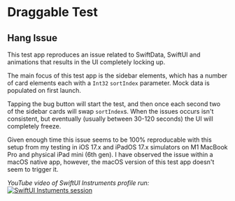 #  Draggable Test

## Hang Issue

This test app reproduces an issue related to SwiftData, SwiftUI and animations that results in the UI completely locking up.

The main focus of this test app is the sidebar elements, which has a number of card elements each with a `Int32` `sortIndex` parameter. Mock data is populated on first launch.

Tapping the bug button will start the test, and then once each second two of the sidebar cards will swap `sortIndex`s. When the issues occurs isn't consistent, but eventually (usually between 30-120 seconds) the UI will completely freeze.

Given enough time this issue seems to be 100% reproducable with this setup from my testing in iOS 17.x and iPadOS 17.x simulators on M1 MacBook Pro and physical iPad mini (6th gen). I have observed the issue within a macOS native app, however, the macOS version of this test app doesn't seem to trigger it.

*YouTube video of SwiftUI Instruments profile run:*
[![SwiftUI Instuments session](http://img.youtube.com/vi/dbtQewjDoug/0.jpg)](https://youtu.be/dbtQewjDoug)
